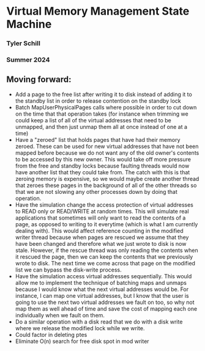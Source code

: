 # Virtual Memory Management State Machine
### Tyler Schill
### Summer 2024

## Moving forward:
- Add a page to the free list after writing it to disk instead of adding it to the standby list in order to release contention on the standby lock
- Batch MapUserPhysicalPages calls where possible in order to cut down on the time that that operation takes (for instance when trimming we could keep a list of all of the virtual addresses that need to be unmapped, and then just unmap them all at once instead of one at a time)
- Have a "zeroed" list that holds pages that have had their memory zeroed. These can be used for new virtual addresses that have not been mapped before because we do not want any of the old owner's contents to be accessed by this new owner. This would take off more pressure from the free and standby locks because faulting threads would now have another list that they could take from. The catch with this is that zeroing memory is expensive, so we would maybe create another thread that zeroes these pages in the background of all of the other threads so that we are not slowing any other processes down by doing that operation.
- Have the simulation change the access protection of virtual addresses to READ only or READ/WRITE at random times. This will simulate real applications that sometimes will only want to read the contents of a page, as opposed to writing to it everytime (which is what I am currently dealing with). This would affect reference counting in the modified writer thread because when pages are rescued we assume that they have been changed and therefore what we just wrote to disk is now stale. However, if the rescue thread was only reading the contents when it rescued the page, then we can keep the contents that we previously wrote to disk. The next time we come across that page on the modified list we can bypass the disk-write process.
- Have the simulation access virtual addresses sequentially. This would allow me to implement the technique of batching maps and unmaps because I would know what the next virtual addresses would be. For instance, I can map one virtual addresses, but I know that the user is going to use the next two virtual addresses we fault on too, so why not map them as well ahead of time and save the cost of mapping each one individually when we fault on them.
- Do a similar operation with a disk read that we do with a disk write where we release the modified lock while we write.
- Could factor in deleting ptes
- Eliminate O(n) search for free disk spot in mod writer